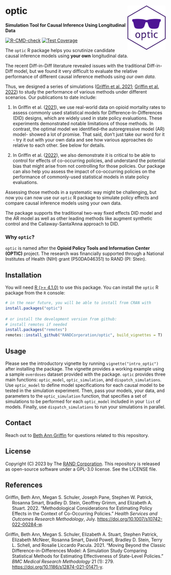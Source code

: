 
<!-- README.md is generated from README.Rmd. Please edit that file -->

# optic <a href='https://github.com/RANDCorporation/optic'><img src='man/figures/optic.png' align="right" height="139"  style="height:139px !important;" /></a>

**Simulation Tool for Causal Inference Using Longitudinal Data**

[![R-CMD-check](https://github.com/RANDCorporation/optic/workflows/R-CMD-check/badge.svg)](https://github.com/RANDCorporation/optic/actions)
[![Test
Coverage](https://github.com/RANDCorporation/optic/workflows/test-coverage/badge.svg)](https://github.com/RANDCorporation/optic/actions)

<!-- badges: end
[![codecov](https://codecov.io/gh/RANDCorporation/optic/branch/develop/graph/badge.svg?token=5XYDOFFJMH)](https://codecov.io/gh/RANDCorporation/optic)
-->

The `optic` R package helps you scrutinize candidate causal inference
models using **your own** longitudinal data.

The recent Diff-in-Diff literature revealed issues with the traditional
Diff-in-Diff model, but we found it very difficult to evaluate the
relative performance of different causal inference methods using *our
own data*.

Thus, we designed a series of simulations ([Griffin et al.
2021](#ref-http://zotero.org/users/3390799/items/ZNCVTPJF); [Griffin et
al. 2022](#ref-http://zotero.org/users/3390799/items/V3Q6ARUA)) to study
the performance of various methods under different scenarios. Our
publications to date include:

1.  In Griffin et al.
    ([2021](#ref-http://zotero.org/users/3390799/items/ZNCVTPJF)), we
    use real-world data on opioid mortality rates to assess commonly
    used statistical models for Difference-In-Differences (DID) designs,
    which are widely used in state policy evaluations. These experiments
    demonstrated notable limitations of those methods. In contrast, the
    optimal model we identified–the autoregressive model (AR) model-
    showed a lot of promise. That said, don’t just take our word for
    it - try it out with your own data and see how various approaches do
    relative to each other. See below for details.

2.  In Griffin et al.
    ([2022](#ref-http://zotero.org/users/3390799/items/V3Q6ARUA)), we
    also demonstrate it is critical to be able to control for effects of
    co-occurring policies, and understand the potential bias that might
    arise from not controlling for those policies. Our package can also
    help you assess the impact of co-occurring policies on the
    performance of commonly-used statistical models in state policy
    evaluations.

Assessing those methods in a systematic way might be challenging, but
now you can now use our `optic` R package to simulate policy effects and
compare causal inference models using your own data.

The package supports the traditional two-way fixed effects DID model and
the AR model as well as other leading methods like augment synthetic
control and the Callaway-Santa’Anna approach to DID.

### Why `optic`?

`optic` is named after the **Opioid Policy Tools and Information Center
(OPTIC)** project. The research was financially supported through a
National Institutes of Health (NIH) grant (P50DA046351) to RAND (PI:
Stein).

## Installation

You will need [R (\>= 4.1.0)](https://www.r-project.org) to use this
package. You can install the `optic` R package from the `R` console:

``` r
# in the near future, you will be able to install from CRAN with
install.packages("optic")

# or install the development version from github:
# install remotes if needed
install.packages("remotes")
remotes::install_github("RANDCorporation/optic", build_vignettes = T)
```

## Usage

Please see the introductory vignette by running
`vignette("intro_optic")` after installing the package. The vignette
provides a working example using a sample `overdoses` dataset provided
with the package. `optic` provides three main functions: `optic_model`,
`optic_simulation`, and `dispatch_simulations`. Use `optic_model` to
define model specifications for each causal model to be tested in the
simulation experiment. Then, pass your models, your data, and parameters
to the `optic_simulation` function, that specifies a set of simulations
to be performed for each `optic_model` included in your `list` of
models. Finally, use `dispatch_simulations` to run your simulations in
parallel.

## Contact

Reach out to [Beth Ann
Griffin](https://www.rand.org/about/people/g/griffin_beth_ann.html) for
questions related to this repository.

## License

Copyright (C) 2023 by The [RAND Corporation](https://www.rand.org). This
repository is released as open-source software under a GPL-3.0 license.
See the LICENSE file.

## References

<div id="refs" class="references csl-bib-body hanging-indent">

<div id="ref-http://zotero.org/users/3390799/items/V3Q6ARUA"
class="csl-entry">

Griffin, Beth Ann, Megan S. Schuler, Joseph Pane, Stephen W. Patrick,
Rosanna Smart, Bradley D. Stein, Geoffrey Grimm, and Elizabeth A.
Stuart. 2022. “Methodological Considerations for Estimating Policy
Effects in the Context of Co-Occurring Policies.” *Health Services and
Outcomes Research Methodology*, July.
<https://doi.org/10.1007/s10742-022-00284-w>.

</div>

<div id="ref-http://zotero.org/users/3390799/items/ZNCVTPJF"
class="csl-entry">

Griffin, Beth Ann, Megan S. Schuler, Elizabeth A. Stuart, Stephen
Patrick, Elizabeth McNeer, Rosanna Smart, David Powell, Bradley D.
Stein, Terry L. Schell, and Rosalie Liccardo Pacula. 2021. “Moving
Beyond the Classic Difference-in-Differences Model: A Simulation Study
Comparing Statistical Methods for Estimating Effectiveness of
State-Level Policies.” *BMC Medical Research Methodology* 21 (1): 279.
<https://doi.org/10.1186/s12874-021-01471-y>.

</div>

</div>
